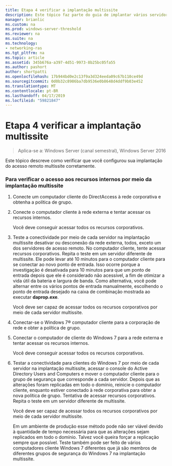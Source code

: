 ```yaml
---
title: Etapa 4 verificar a implantação multissite
description: Este tópico faz parte do guia de implantar vários servidores de acesso remoto em uma implantação multissite no Windows Server 2016.
manager: brianlic
ms.custom: na
ms.prod: windows-server-threshold
ms.reviewer: na
ms.suite: na
ms.technology:
- networking-ras
ms.tgt_pltfrm: na
ms.topic: article
ms.assetid: 345b676a-a397-4d51-9973-8b25bc05fa55
ms.author: pashort
author: shortpatti
ms.openlocfilehash: 17b944bd0e2c13f9a3d324eeda09c67b110ce49d
ms.sourcegitcommit: 0d0b32c8986ba7db9536e0b8648d4ddf9b03e452
ms.translationtype: MT
ms.contentlocale: pt-BR
ms.lasthandoff: 04/17/2019
ms.locfileid: "59821847"
---
```

# <a name="step-4-verify-the-multisite-deployment"></a>Etapa 4 verificar a implantação multissite

>Aplica-se a: Windows Server (canal semestral), Windows Server 2016

Este tópico descreve como verificar que você configurou sua implantação do acesso remoto multissite corretamente.  
  
### <a name="to-verify-access-to-internal-resources-through-the-multisite-deployment"></a>Para verificar o acesso aos recursos internos por meio da implantação multissite  
  
1.  Conecte um computador cliente do DirectAccess à rede corporativa e obtenha a política de grupo.  
  
2.  Conecte o computador cliente à rede externa e tentar acessar os recursos internos.  
  
    Você deve conseguir acessar todos os recursos corporativos.  
  
3.  Teste a conectividade por meio de cada servidor na implantação multissite desativar ou desconexão da rede externa, todos, exceto um dos servidores de acesso remoto. No computador cliente, tente acessar recursos corporativos. Repita o teste em um servidor diferente de multissite. Ele pode levar até 10 minutos para o computador cliente para se conectar ao novo ponto de entrada. Isso ocorre porque a investigação é desativada para 10 minutos para que um ponto de entrada depois que ele é considerado não acessível, a fim de otimizar a vida útil da bateria e largura de banda. Como alternativa, você pode alternar entre os vários pontos de entrada manualmente, escolhendo o ponto de entrada desejado na caixa de combinação mostrada ao executar **daprop.exe**.  
  
    Você deve ser capaz de acessar todos os recursos corporativos por meio de cada servidor multissite.  
  
4.  Conectar-se o Windows 7&reg; computador cliente para a corporação de rede e obter a política de grupo.  
  
5.  Conectar o computador de cliente do Windows 7 para a rede externa e tentar acessar os recursos internos.  
  
    Você deve conseguir acessar todos os recursos corporativos.  
  
6.  Testar a conectividade para clientes do Windows 7 por meio de cada servidor na implantação multissite, acessar o console do Active Directory Users and Computers e mover o computador cliente para o grupo de segurança que corresponde a cada servidor. Depois que as alterações foram replicadas em todo o domínio, reinicie o computador cliente, enquanto estiver conectado à rede corporativa para obter a nova política de grupo. Tentativa de acessar recursos corporativos. Repita o teste em um servidor diferente de multissite.  
  
    Você deve ser capaz de acessar todos os recursos corporativos por meio de cada servidor multissite.  
  
    Em um ambiente de produção esse método pode não ser viável devido à quantidade de tempo necessária para que as alterações sejam replicados em todo o domínio. Talvez você queira forçar a replicação sempre que possível. Teste também pode ser feito de vários computadores cliente Windows 7 diferentes que já são membros de diferentes grupos de segurança do Windows 7 na implantação multissite.  
  


